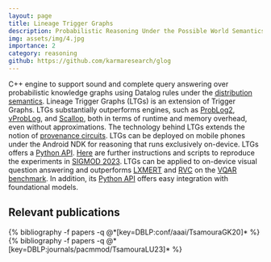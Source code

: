 ```yaml
---
layout: page
title: Lineage Trigger Graphs
description: Probabilistic Reasoning Under the Possible World Semantics
img: assets/img/4.jpg
importance: 2
category: reasoning
github: https://github.com/karmaresearch/glog
---
```



C++ engine to support sound and complete query answering over probabilistic knowledge graphs using Datalog rules under the <a href="https://link.springer.com/book/10.1007/978-3-031-01879-4">distribution semantics</a>. 
Lineage Trigger Graphs (LTGs) is an extension of Trigger Graphs. 
LTGs substantially outperforms engines, such as 
<a href="https://www.sciencedirect.com/science/article/pii/S0888613X16300949">ProbLog2</a>,
<a href="https://ojs.aaai.org/index.php/AAAI/article/view/6591">vProbLog</a>, and
<a href="https://www.cis.upenn.edu/~mhnaik/papers/neurips21.pdf">Scallop</a>,
both in terms of runtime and memory overhead, even without approximations. 
The technology behind LTGs extends the notion of 
<a href="https://openproceedings.org/ICDT/2014/paper_36.pdf">provenance circuits</a>.
LTGs can be deployed on mobile phones 
under the Android NDK for reasoning that runs exclusively on-device.
LTGs offers a 
<a href="https://github.com/karmaresearch/glog-python">Python API</a>.
<a href="https://github.com/karmaresearch/ltgs">Here</a>
are further instructions and scripts to reproduce the experiments in 
<a href="https://dl.acm.org/doi/abs/10.1145/3588719">SIGMOD 2023</a>. 
LTGs can be applied to on-device visual question answering and outperforms 
<a href="https://aclanthology.org/D19-1514/">LXMERT</a> and
<a href="https://cricvqa.github.io/">RVC</a> on the
<a href="https://proceedings.neurips.cc/paper/2021/hash/d367eef13f90793bd8121e2f675f0dc2-Abstract.html">VQAR benchmark</a>.
In addition, its <a href="https://github.com/karmaresearch/glog-python">Python API</a> offers easy integration with foundational models.


## Relevant publications
<div class="publications">
  {% bibliography -f papers -q @*[key=DBLP:conf/aaai/TsamouraGK20]* %}
  {% bibliography -f papers -q @*[key=DBLP:journals/pacmmod/TsamouraLU23]* %}
</div>
